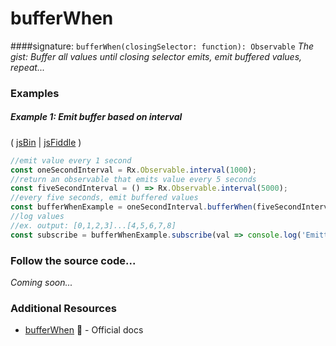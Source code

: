 # bufferWhen
####signature: `bufferWhen(closingSelector: function): Observable`
*The gist: Buffer all values until closing selector emits, emit buffered values, repeat...*


### Examples

##### Example 1: Emit buffer based on interval

( [jsBin](http://jsbin.com/vugerupube/1/edit?js,console) | [jsFiddle](https://jsfiddle.net/btroncone/nr9agfuL/) )

```js
//emit value every 1 second
const oneSecondInterval = Rx.Observable.interval(1000);
//return an observable that emits value every 5 seconds
const fiveSecondInterval = () => Rx.Observable.interval(5000);
//every five seconds, emit buffered values
const bufferWhenExample = oneSecondInterval.bufferWhen(fiveSecondInterval);
//log values
//ex. output: [0,1,2,3]...[4,5,6,7,8]
const subscribe = bufferWhenExample.subscribe(val => console.log('Emitted Buffer: ', val));
```

### Follow the source code...
*Coming soon...*


### Additional Resources
* [bufferWhen](http://reactivex.io/rxjs/class/es6/Observable.js~Observable.html#instance-method-bufferWhen) :newspaper: - Official docs